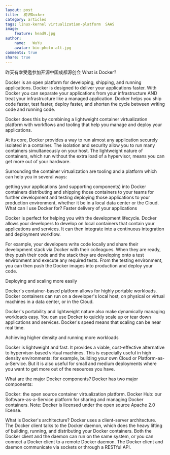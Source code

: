 ```yaml
---
layout: post
title:  初识Docker
category: articles
tags: linux-kernel virtualization-platform  SAAS
image:
    feature: head9.jpg
author:
    name:   WuYu
    avatar: bio-photo-alt.jpg
comments: true
share: true
---
```


昨天有幸受邀参加开源中国成都源创会
What is Docker?

Docker is an open platform for developing, shipping, and running applications. Docker is designed to deliver your applications faster. With Docker you can separate your applications from your infrastructure AND treat your infrastructure like a managed application. Docker helps you ship code faster, test faster, deploy faster, and shorten the cycle between writing code and running code.

Docker does this by combining a lightweight container virtualization platform with workflows and tooling that help you manage and deploy your applications.

At its core, Docker provides a way to run almost any application securely isolated in a container. The isolation and security allow you to run many containers simultaneously on your host. The lightweight nature of containers, which run without the extra load of a hypervisor, means you can get more out of your hardware.

Surrounding the container virtualization are tooling and a platform which can help you in several ways:

getting your applications (and supporting components) into Docker containers
distributing and shipping those containers to your teams for further development and testing
deploying those applications to your production environment, whether it be in a local data center or the Cloud.
What can I use Docker for?
Faster delivery of your applications

Docker is perfect for helping you with the development lifecycle. Docker allows your developers to develop on local containers that contain your applications and services. It can then integrate into a continuous integration and deployment workflow.

For example, your developers write code locally and share their development stack via Docker with their colleagues. When they are ready, they push their code and the stack they are developing onto a test environment and execute any required tests. From the testing environment, you can then push the Docker images into production and deploy your code.

Deploying and scaling more easily

Docker's container-based platform allows for highly portable workloads. Docker containers can run on a developer's local host, on physical or virtual machines in a data center, or in the Cloud.

Docker's portability and lightweight nature also make dynamically managing workloads easy. You can use Docker to quickly scale up or tear down applications and services. Docker's speed means that scaling can be near real time.

Achieving higher density and running more workloads

Docker is lightweight and fast. It provides a viable, cost-effective alternative to hypervisor-based virtual machines. This is especially useful in high density environments: for example, building your own Cloud or Platform-as-a-Service. But it is also useful for small and medium deployments where you want to get more out of the resources you have.

What are the major Docker components?
Docker has two major components:

Docker: the open source container virtualization platform.
Docker Hub: our Software-as-a-Service platform for sharing and managing Docker containers.
Note: Docker is licensed under the open source Apache 2.0 license.

What is Docker's architecture?
Docker uses a client-server architecture. The Docker client talks to the Docker daemon, which does the heavy lifting of building, running, and distributing your Docker containers. Both the Docker client and the daemon can run on the same system, or you can connect a Docker client to a remote Docker daemon. The Docker client and daemon communicate via sockets or through a RESTful API.